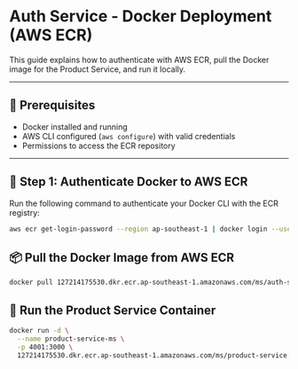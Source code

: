 # Auth Service - Docker Deployment (AWS ECR)

This guide explains how to authenticate with AWS ECR, pull the Docker image for the Product Service, and run it locally.

---

## 🧰 Prerequisites

- Docker installed and running
- AWS CLI configured (`aws configure`) with valid credentials
- Permissions to access the ECR repository

---

## 🔐 Step 1: Authenticate Docker to AWS ECR

Run the following command to authenticate your Docker CLI with the ECR registry:

```bash
aws ecr get-login-password --region ap-southeast-1 | docker login --username AWS --password-stdin 127214175530.dkr.ecr.ap-southeast-1.amazonaws.com
```

## 📦 Pull the Docker Image from AWS ECR

```bash
docker pull 127214175530.dkr.ecr.ap-southeast-1.amazonaws.com/ms/auth-service:latest
```

## 🚀 Run the Product Service Container

```bash
docker run -d \
  --name product-service-ms \
  -p 4001:3000 \
  127214175530.dkr.ecr.ap-southeast-1.amazonaws.com/ms/product-service:latest
